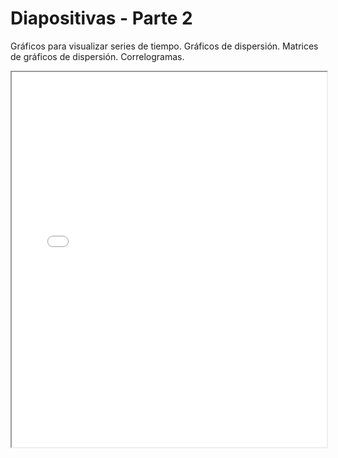 # Diapositivas - Parte 2

Gráficos para visualizar series de tiempo. Gráficos de dispersión. Matrices de gráficos de dispersión. Correlogramas.

<iframe src="./slides/u4-visualizaciones-p2.html" width="100%" height="600px"></iframe>